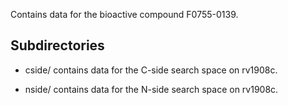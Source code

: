 Contains data for the bioactive compound F0755-0139.

## Subdirectories

- cside/ contains data for the C-side search space on rv1908c.

- nside/ contains data for the N-side search space on rv1908c.

